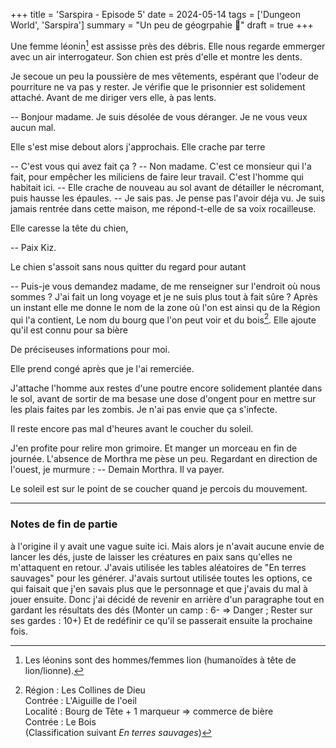 +++
title = 'Sarspira - Episode 5'
date = 2024-05-14
tags = ['Dungeon World', 'Sarspira']
summary = "Un peu de géogrpahie :compass:"
draft = true
+++

Une femme léonin[^1] est assisse près des débris. Elle nous regarde emmerger avec un air interrogateur. Son chien est près d'elle et montre les dents.

[^1]: Les léonins sont des hommes/femmes lion (humanoïdes à tête de lion/lionne).

Je secoue un peu la poussière de mes vêtements, espérant que l'odeur de pourriture ne va pas y rester. Je vérifie que le prisonnier est solidement attaché. Avant de me diriger vers elle, à pas lents.

-- Bonjour madame. Je suis désolée de vous déranger. Je ne vous veux aucun mal.

Elle s'est mise debout alors j'approchais. Elle crache par terre

-- C'est vous qui avez fait ça ?
-- Non madame. C'est ce monsieur qui l'a fait, pour empêcher les miliciens de faire leur travail. C'est l'homme qui habitait ici.
-- Elle crache de nouveau au sol avant de détailler le nécromant, puis hausse les épaules.
-- Je sais pas. Je pense pas l'avoir déja vu. Je suis jamais rentrée dans cette maison, me répond-t-elle de sa voix rocailleuse.

Elle caresse la tête du chien,

-- Paix Kiz.

Le chien s'assoit sans nous quitter du regard pour autant

-- Puis-je vous demandez madame, de me renseigner sur l'endroit où nous sommes ? J'ai fait un long voyage et je ne suis plus tout à fait sûre ?
Après un instant elle me donne le nom de la zone où l'on est ainsi qu de la Région qui l'a contient, Le nom du bourg que l'on peut voir et du bois[^2]. Elle ajoute qu'il est connu pour sa bière

[^2]: Région : Les Collines de Dieu  
Contrée : L'Aiguille de l'oeil  
Localité : Bourg de Tête + 1 marqueur => commerce de bière  
Contrée : Le Bois  
(Classification suivant *En terres sauvages*)

De préciseuses informations pour moi.

Elle prend congé après que je l'ai remerciée.

J'attache l'homme aux restes d'une poutre encore solidement plantée dans le sol, avant de sortir de ma besase une dose d'ongent pour en mettre sur les plais faites par les zombis. Je n'ai pas envie que ça s'infecte.

Il reste encore pas mal d'heures avant le coucher du soleil.

J'en profite pour relire mon grimoire. Et manger un morceau en fin de journée. L'absence de Morthra me pèse un peu. Regardant en direction de l'ouest, je murmure :
-- Demain Morthra. Il va payer.

Le soleil est sur le point de se coucher quand je percois du mouvement.

-----

### Notes de fin de partie

à l'origine il y avait une vague suite ici. Mais alors je n'avait aucune envie de lancer les dés, juste de laisser les créatures en paix sans qu'elles ne m'attaquent en retour. J'avais utilisée les tables aléatoires de "En terres sauvages" pour les générer. J'avais surtout utilisée toutes les options, ce qui faisait que j'en savais plus que le personnage et que j'avais du mal à jouer ensuite. Donc j'ai décidé de revenir en arrière d'un paragraphe tout en gardant les résultats des dés (Monter un camp : 6- => Danger ; Rester sur ses gardes : 10+) Et de redéfinir ce qu'il se passerait ensuite la prochaine fois.
